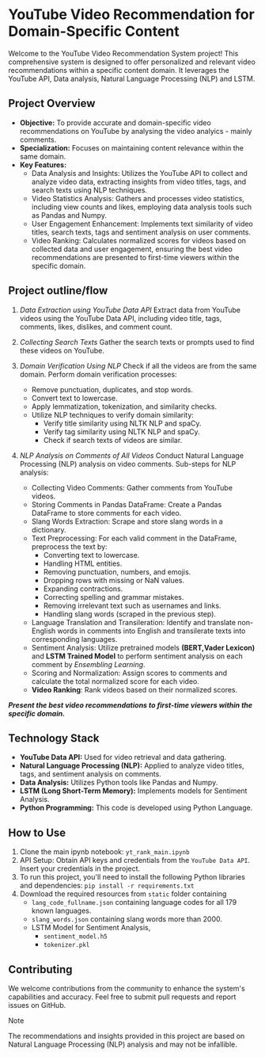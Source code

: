 # YouTube Video Recommendation for Domain-Specific Content

Welcome to the YouTube Video Recommendation System project! This comprehensive system is designed to offer personalized and relevant video recommendations within a specific content domain. It leverages the YouTube API, Data analysis, Natural Language Processing (NLP) and LSTM.

## Project Overview

- **Objective:** To provide accurate and domain-specific video recommendations on YouTube by analysing the video analyics - mainly comments.
- **Specialization:** Focuses on maintaining content relevance within the same domain.
- **Key Features:**
  - Data Analysis and Insights: Utilizes the YouTube API to collect and analyze video data, extracting insights from video titles, tags, and search texts using NLP techniques.
  - Video Statistics Analysis: Gathers and processes video statistics, including view counts and likes, employing data analysis tools such as Pandas and Numpy.
  - User Engagement Enhancement: Implements text similarity of video titles, search texts, tags and sentiment analysis on user comments.
  - Video Ranking: Calculates normalized scores for videos based on collected data and user engagement, ensuring the best video recommendations are presented to first-time viewers within the specific domain.
 
## Project outline/flow

1. *Data Extraction using YouTube Data API*
   Extract data from YouTube videos using the YouTube Data API, including video title, tags, comments, likes, dislikes, and comment count.

2. *Collecting Search Texts*
   Gather the search texts or prompts used to find these videos on YouTube.

3. *Domain Verification Using NLP*
   Check if all the videos are from the same domain.
   Perform domain verification processes:
    - Remove punctuation, duplicates, and stop words.
    - Convert text to lowercase.
    - Apply lemmatization, tokenization, and similarity checks.
    - Utilize NLP techniques to verify domain similarity:
      - Verify title similarity using NLTK NLP and spaCy.
      - Verify tag similarity using NLTK NLP and spaCy.
      - Check if search texts of videos are similar.

4. *NLP Analysis on Comments of All Videos*
   Conduct Natural Language Processing (NLP) analysis on video comments.
   Sub-steps for NLP analysis:
    - Collecting Video Comments:
      Gather comments from YouTube videos.
    - Storing Comments in Pandas DataFrame:
      Create a Pandas DataFrame to store comments for each video.
    - Slang Words Extraction:
      Scrape and store slang words in a dictionary.
    - Text Preprocessing:
      For each valid comment in the DataFrame, preprocess the text by:
      - Converting text to lowercase.
      - Handling HTML entities.
      - Removing punctuation, numbers, and emojis.
      - Dropping rows with missing or NaN values.
      - Expanding contractions.
      - Correcting spelling and grammar mistakes.
      - Removing irrelevant text such as usernames and links.
      - Handling slang words (scraped in the previous step).
    - Language Translation and Transileration:
      Identify and translate non-English words in comments into English and transilerate texts into corresponding languages.
    - Sentiment Analysis:
      Utilize pretrained models **(BERT,Vader Lexicon)** and **LSTM Trained Model** to perform sentiment analysis on each comment by *Ensembling Learning*.
    - Scoring and Normalization:
      Assign scores to comments and calculate the total normalized score for each video.
    - **Video Ranking**:
      Rank videos based on their normalized scores.

***Present the best video recommendations to first-time viewers within the specific domain.***

## Technology Stack

- **YouTube Data API:** Used for video retrieval and data gathering.
- **Natural Language Processing (NLP):** Applied to analyze video titles, tags, and sentiment analysis on comments.
- **Data Analysis:** Utilizes Python tools like Pandas and Numpy.
- **LSTM (Long Short-Term Memory):** Implements models for Sentiment Analysis.
- **Python Programming:** This code is developed using Python Language.

## How to Use

1. Clone the main ipynb notebook:
   `yt_rank_main.ipynb`
2. API Setup:
   Obtain API keys and credentials from the `YouTube Data API`. Insert your credentials in the project.
3. To run this project, you'll need to install the following Python libraries and dependencies:
   `pip install -r requirements.txt`
4. Download the required resources from `static` folder containing
   - `lang_code_fullname.json` containing language codes for all 179 known languages.
   - `slang_words.json` containing slang words more than 2000.
   - LSTM Model for Sentiment Analysis,
     - `sentiment_model.h5`
     - `tokenizer.pkl`

## Contributing
We welcome contributions from the community to enhance the system's capabilities and accuracy. Feel free to submit pull requests and report issues on GitHub.

> [!NOTE]
> The recommendations and insights provided in this project are based on Natural Language Processing (NLP) analysis and may not be infallible.

